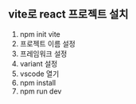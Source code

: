 
## vite로 react 프로젝트 설치

1. npm init vite
2. 프로젝트 이름 설정
3. 프레임워크 설정
4. variant 설정
5. vscode 열기
6. npm install
7. npm run dev